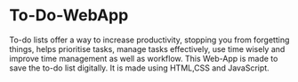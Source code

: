 # To-Do-WebApp
To-do lists offer a way to increase productivity, stopping you from forgetting things, helps prioritise tasks, manage tasks effectively, use time wisely and improve time management as well as workflow.
This Web-App is made to save the to-do list digitally. It is made using HTML,CSS and JavaScript.
